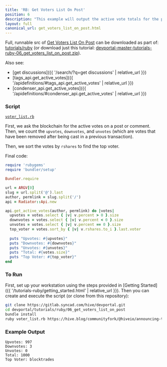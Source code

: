 ```yaml
---
title: 'RB: Get Voters List On Post'
position: 6
description: "This example will output the active vote totals for the post/comment passed as an argument to the script."
layout: full
canonical_url: get_voters_list_on_post.html
---
```

Full, runnable src of [Get Voters List On Post](https://gitlab.syncad.com/hive/devportal/-/tree/master/tutorials/ruby/06_get_voters_list_on_post) can be downloaded as part of: [tutorials/ruby](https://gitlab.syncad.com/hive/devportal/-/tree/master/tutorials/ruby) (or download just this tutorial: [devportal-master-tutorials-ruby-06_get_voters_list_on_post.zip](https://gitlab.syncad.com/hive/devportal/-/archive/master/devportal-master.zip?path=tutorials/ruby/06_get_voters_list_on_post)).

Also see:
* [get discussions]({{ '/search/?q=get discussions' | relative_url }})
* [tags_api.get_active_votes]({{ '/apidefinitions/#tags_api.get_active_votes' | relative_url }})
* [condenser_api.get_active_votes]({{ '/apidefinitions/#condenser_api.get_active_votes' | relative_url }})

### Script

[`voter_list.rb`](https://gitlab.syncad.com/hive/devportal/-/blob/master/tutorials/ruby/06_get_voters_list_on_post/voter_list.rb)

First, we ask the blockchain for the active votes on a post or comment.  Then, we count the `upvotes`, `downvotes`, and `unvotes` (which are votes that have been removed after being cast in a previous transaction).

Then, we sort the votes by `rshares` to find the top voter.

Final code: 

```ruby
require 'rubygems'
require 'bundler/setup'

Bundler.require

url = ARGV[0]
slug = url.split('@').last
author, permlink = slug.split('/')
api = Radiator::Api.new

api.get_active_votes(author, permlink) do |votes|
  upvotes = votes.select { |v| v.percent > 0 }.size
  downvotes = votes.select { |v| v.percent < 0 }.size
  unvotes = votes.select { |v| v.percent == 0 }.size
  top_voter = votes.sort_by { |v| v.rshares.to_i }.last.voter
  
  puts "Upvotes: #{upvotes}"
  puts "Downvotes: #{downvotes}"
  puts "Unvotes: #{unvotes}"
  puts "Total: #{votes.size}"
  puts "Top Voter: #{top_voter}"
end

```

### To Run

First, set up your workstation using the steps provided in [Getting Started]({{ '/tutorials-ruby/getting_started.html' | relative_url }}).  Then you can create and execute the script (or clone from this repository):

```bash
git clone https://gitlab.syncad.com/hive/devportal.git
cd devportal/tutorials/ruby/06_get_voters_list_on_post
bundle install
ruby voter_list.rb https://hive.blog/communityfork/@hiveio/announcing-the-launch-of-hive-blockchain
```

### Example Output

```
Upvotes: 997
Downvotes: 3
Unvotes: 0
Total: 1000
Top Voter: blocktrades
```
